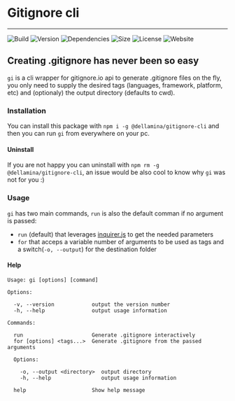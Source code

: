 # Gitignore cli

---

![Build](https://img.shields.io/circleci/project/github/dellamina/gitignore-cli/master.svg)
![Version](https://img.shields.io/npm/v/dellamina/gitignore-cli.svg)
![Dependencies](https://img.shields.io/david/dellamina/gitignore-cli.svg)
![Size](https://img.shields.io/bundlephobia/minzip/dellamina/gitignore-cli.svg)
![License](https://img.shields.io/github/license/dellamina/gitignore-cli.svg)
![Website](https://img.shields.io/website-up-down-green-red/https/gitignore.netlify.com.svg?label=website)


## Creating .gitignore has never been so easy

`gi` is a cli wrapper for gitignore.io api to generate .gitignore files on the fly, you only need to supply the desired tags (languages, framework, platform, etc) and (optionaly) the output directory (defaults to cwd).

### Installation

You can install this package with `npm i -g @dellamina/gitignore-cli` and then you can run `gi` from everywhere on your pc.

#### Uninstall

If you are not happy you can uninstall with `npm rm -g @dellamina/gitignore-cli`, an issue would be also cool to know why `gi` was not for you :)

### Usage

`gi` has two main commands, `run` is also the default comman if no argument is passed:
* `run` (default) that leverages [inquirer.js](https://github.com/SBoudrias/Inquirer.js/) to get the needed parameters
* `for` that acceps a variable number of arguments to be used as tags and a switch(`-o, --output`) for the destination folder

#### Help

```
Usage: gi [options] [command]

Options:

  -v, --version            output the version number
  -h, --help               output usage information

Commands:

  run                      Generate .gitignore interactively
  for [options] <tags...>  Generate .gitignore from the passed arguments

  Options:

    -o, --output <directory>  output directory
    -h, --help                output usage information

  help                     Show help message
```
